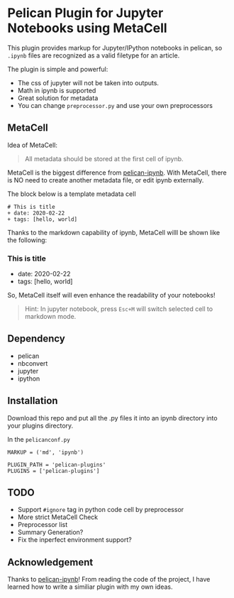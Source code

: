 # Pelican Plugin for Jupyter Notebooks using MetaCell

This plugin provides markup for Jupyter/IPython notebooks in pelican, so `.ipynb` files are recognized as a valid filetype for an article. 

The plugin is simple and powerful:

+ The css of jupyter will not be taken into outputs. 
+ Math in ipynb is supported
+ Great solution for metadata
+ You can change `preprocessor.py` and use your own preprocessors

## MetaCell

Idea of MetaCell:

> All metadata should be stored at the first cell of ipynb. 

MetaCell is the biggest difference from [pelican-ipynb](https://github.com/danielfrg/pelican-ipynb). With MetaCell, there is NO need to create another metadata file, or edit ipynb externally. 

The block below is a template metadata cell

```
# This is title
+ date: 2020-02-22
+ tags: [hello, world]
```

Thanks to the markdown capability of ipynb, MetaCell willl be shown like the following:

### This is title
+ date: 2020-02-22
+ tags: [hello, world]

So, MetaCell itself will even enhance the readability of your notebooks! 
> Hint: In jupyter notebook, press `Esc+M` will switch selected cell to markdown mode. 

## Dependency
+ pelican
+ nbconvert
+ jupyter
+ ipython

## Installation
Download this repo and put all the .py files it into an ipynb directory into your plugins directory.

In the `pelicanconf.py`
```
MARKUP = ('md', 'ipynb')

PLUGIN_PATH = 'pelican-plugins'
PLUGINS = ['pelican-plugins']
```
## TODO
+ Support `#ignore` tag in python code cell by preprocessor
+ More strict MetaCell Check
+ Preprocessor list
+ Summary Generation?
+ Fix the inperfect environment support?

## Acknowledgement
Thanks to [pelican-ipynb](https://github.com/danielfrg/pelican-ipynb)! From reading the code of the project, I have learned how to write a similiar plugin with my own ideas.
